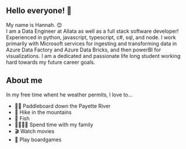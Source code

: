 ## Hello everyone! 👋

My name is Hannah. 😊  <br/>
I am a Data Engineer at Allata as well as a full stack software developer! Experienced in python, javascript, typescript, c#, sql, and node.
I work primarily with Microsoft services for ingesting and transforming data in Azure Data Factory and Azure Data Bricks, and then powerBI for visualizations.
I am a dedicated and passionate life long student working hard towards my future career goals.

## About me

In my free time whent he weather permits, I love to...<ul>
<li>🏄‍♀️ Paddleboard down the Payette River</li>
<li>🗻 Hike in the mountains</li>
 <li>🎣 Fish</li>
<li>👨‍👩‍👧‍👧 Spend time with my family</li>
<li>🎬 Watch movies</li>
<li>🎲 Play boardgames</li>
</ul>
